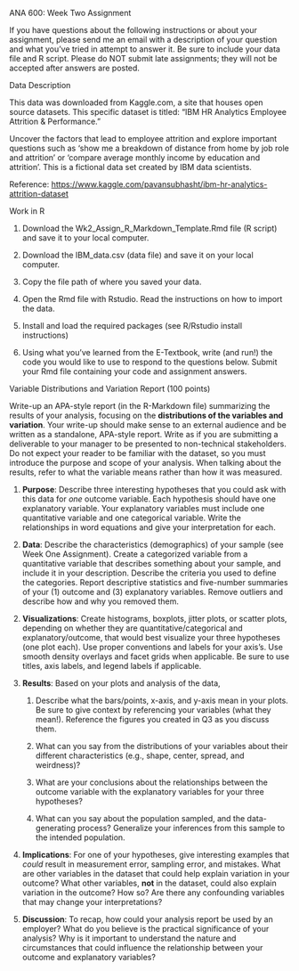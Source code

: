 ANA 600: Week Two Assignment

If you have questions about the following instructions or about your
assignment, please send me an email with a description of your question
and what you’ve tried in attempt to answer it. Be sure to include your
data file and R script. Please do NOT submit late assignments; they will
not be accepted after answers are posted.

Data Description

This data was downloaded from Kaggle.com, a site that houses open source
datasets. This specific dataset is titled: “IBM HR Analytics Employee
Attrition & Performance.”

Uncover the factors that lead to employee attrition and explore
important questions such as ‘show me a breakdown of distance from home
by job role and attrition’ or ‘compare average monthly income by
education and attrition’. This is a fictional data set created by IBM
data scientists.

Reference:
https://www.kaggle.com/pavansubhasht/ibm-hr-analytics-attrition-dataset

Work in R

1.  Download the Wk2\_Assign\_R\_Markdown\_Template.Rmd file (R script)
    and save it to your local computer.

2.  Download the IBM\_data.csv (data file) and save it on your local
    computer.

3.  Copy the file path of where you saved your data.

4.  Open the Rmd file with Rstudio. Read the instructions on how to
    import the data.

5.  Install and load the required packages (see R/Rstudio install
    instructions)

6.  Using what you’ve learned from the E-Textbook, write (and run\!) the
    code you would like to use to respond to the questions below. Submit
    your Rmd file containing your code and assignment answers.

Variable Distributions and Variation Report (100 points)

Write-up an APA-style report (in the R-Markdown file) summarizing the
results of your analysis, focusing on the **distributions of the
variables and variation**. Your write-up should make sense to an
external audience and be written as a standalone, APA-style report.
Write as if you are submitting a deliverable to your manager to be
presented to non-technical stakeholders. Do not expect your reader to be
familiar with the dataset, so you must introduce the purpose and scope
of your analysis. When talking about the results, refer to what the
variable means rather than how it was measured.

1.  **Purpose**: Describe three interesting hypotheses that you could
    ask with this data for *one* outcome variable. Each hypothesis
    should have one explanatory variable. Your explanatory variables
    must include one quantitative variable and one categorical variable.
    Write the relationships in word equations and give your
    interpretation for each.

2.  **Data**: Describe the characteristics (demographics) of your sample
    (see Week One Assignment). Create a categorized variable from a
    quantitative variable that describes something about your sample,
    and include it in your description. Describe the criteria you used
    to define the categories. Report descriptive statistics and
    five-number summaries of your (1) outcome and (3) explanatory
    variables. Remove outliers and describe how and why you removed
    them.

<!-- end list -->

2.  **Visualizations**: Create histograms, boxplots, jitter plots, or
    scatter plots, depending on whether they are
    quantitative/categorical and explanatory/outcome, that would best
    visualize your three hypotheses (one plot each). Use proper
    conventions and labels for your axis’s. Use smooth density overlays
    and facet grids when applicable. Be sure to use titles, axis labels,
    and legend labels if applicable.

3.  **Results**: Based on your plots and analysis of the data,
    
    1.  Describe what the bars/points, x-axis, and y-axis mean in your
        plots. Be sure to give context by referencing your variables
        (what they mean\!). Reference the figures you created in Q3 as
        you discuss them.
    
    2.  What can you say from the distributions of your variables about
        their different characteristics (e.g., shape, center, spread,
        and weirdness)?
    
    3.  What are your conclusions about the relationships between the
        outcome variable with the explanatory variables for your three
        hypotheses?
    
    4.  What can you say about the population sampled, and the
        data-generating process? Generalize your inferences from this
        sample to the intended population.

4.  **Implications**: For one of your hypotheses, give interesting
    examples that *could* result in measurement error, sampling error,
    and mistakes. What are other variables in the dataset that could
    help explain variation in your outcome? What other variables,
    **not** in the dataset, could also explain variation in the outcome?
    How so? Are there any confounding variables that may change your
    interpretations?

5.  **Discussion**: To recap, how could your analysis report be used by
    an employer? What do you believe is the practical significance of
    your analysis? Why is it important to understand the nature and
    circumstances that could influence the relationship between your
    outcome and explanatory variables?
